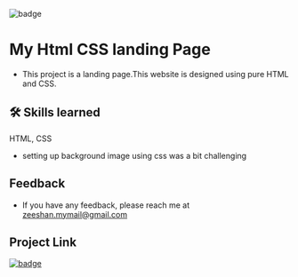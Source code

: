 
![badge](https://img.shields.io/badge/html%2Fcss-used-brightgreen)

# My  Html CSS landing Page

- This project is a  landing page.This website is designed using pure HTML and CSS.

## 🛠 Skills learned

HTML, CSS

- setting up background image using  css was a bit challenging


## Feedback

- If you have any feedback, please reach me at zeeshan.mymail@gmail.com


## Project Link


[![badge](https://img.shields.io/badge/Click-here-brightgreen)](https://project8syedhtml.netlify.app/)